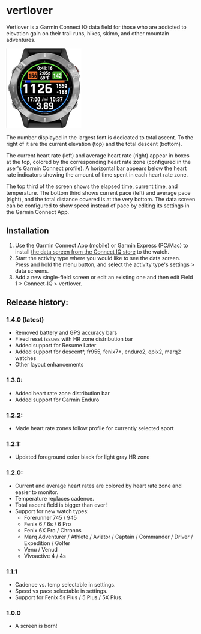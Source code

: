 # vertlover

Vertlover is a Garmin Connect IQ data field for those who are
addicted to elevation gain on their trail runs, hikes, skimo, and other
mountain adventures.

<img src="resources/screenshots/vertlover-1.3.jpg" width="200">

The number displayed in the largest font is dedicated to total ascent.  To the
right of it are the current elevation (top) and the total descent (bottom).  

The current heart rate (left) and average heart rate (right) appear in boxes at
the top, colored by the corresponding heart rate zone (configured in the user's
Garmin Connect profile).  A horizontal bar appears below the heart rate
indicators showing the amount of time spent in each heart rate zone.

The top third of the screen shows the elapsed time, current time, and
temperature.  The bottom third shows current pace (left) and average pace
(right), and the total distance covered is at the very bottom.  The data screen
can be configured to show speed instead of pace by editing its settings in the
Garmin Connect App.

## Installation

1. Use the Garmin Connect App (mobile) or Garmin Express (PC/Mac) to install
   [the data screen from the Connect IQ
   store](https://apps.garmin.com/en-US/apps/56e751fa-5fc0-4482-bce8-e32c63567047)
   to the watch.
2. Start the activity type where you would like to see the data screen.  Press
   and hold the menu button, and select the activity type's settings > data
   screens.
3. Add a new single-field screen or edit an existing one and then edit
   Field 1 > Connect-IQ > vertlover.

## Release history:

### 1.4.0 (latest)
- Removed battery and GPS accuracy bars
- Fixed reset issues with HR zone distribution bar
- Added support for Resume Later
- Added support for descent*, fr955, fenix7*, enduro2, epix2, marq2 watches
- Other layout enhancements

### 1.3.0:
- Added heart rate zone distribution bar
- Added support for Garmin Enduro

### 1.2.2:

- Made heart rate zones follow profile for currently selected sport

### 1.2.1:

- Updated foreground color black for light gray HR zone

### 1.2.0:

- Current and average heart rates are colored by heart rate zone and easier to
  monitor.
- Temperature replaces cadence.
- Total ascent field is bigger than ever!
- Support for new watch types:
  - Forerunner 745 / 945
  - Fenix 6 / 6s / 6 Pro
  - Fenix 6X Pro / Chronos
  - Marq Adventurer / Athlete / Aviator / Captain / Commander / Driver /
    Expedition / Golfer
  - Venu / Venud
  - Vivoactive 4 / 4s

### 1.1.1

* Cadence vs. temp selectable in settings.
* Speed vs pace selectable in settings.
* Support for Fenix 5s Plus / 5 Plus / 5X Plus.

### 1.0.0

- A screen is born!
